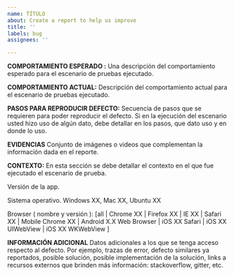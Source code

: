 ```yaml
---
name: TÍTULO
about: Create a report to help us improve
title: ''
labels: bug
assignees: ''

---
```


**COMPORTAMIENTO ESPERADO :**
Una descripción del comportamiento esperado para el escenario de pruebas ejecutado.

**COMPORTAMIENTO ACTUAL:** 
Descripción del comportamiento actual para el escenario de pruebas ejecutado.

**PASOS PARA REPRODUCIR DEFECTO:**
Secuencia de pasos que se requieren para poder reproducir el defecto. Si en la ejecución del escenario usted hizo uso de algún dato, debe detallar en los pasos, que dato uso y en donde lo uso.

**EVIDENCIAS**
Conjunto de imágenes o videos que complementan la información dada en el reporte.

**CONTEXTO:**
En esta sección se debe detallar el contexto en el que fue ejecutado el escenario de prueba.

Versión de la app.

Sistema operativo. Windows XX, Mac XX, Ubuntu XX

Browser ( nombre y versión ): [all | Chrome XX | Firefox XX | IE XX | Safari XX | Mobile Chrome XX |  Android X.X Web Browser | iOS XX Safari | iOS XX UIWebView | iOS XX  WKWebView ]

**INFORMACIÓN ADICIONAL**
Datos adicionales a los que se tenga acceso respecto al defecto. Por ejemplo, trazas de error, defecto similares ya reportados, posible solución, posible implementación de la solución, links a recursos externos que brinden más información: stackoverflow, gitter, etc.
